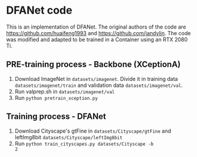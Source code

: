 # DFANet code

This is an implementation of DFANet. The original authors of the code are https://github.com/huaifeng1993 and https://github.com/jandylin. The code was modified and adapted to be trained in a Container using an RTX 2080 Ti.

## PRE-training process - Backbone (XCeptionA)

1. Download ImageNet in <code>datasets/imagenet</code>. Divide it in training data <code>datasets/imagenet/train</code> and validation data <code>datasets/imagenet/val</code>.
2. Run valprep.sh in <code>datasets/imagenet/val</code>
3. Run <code>python pretrain_xception.py</code>


## Training process - DFANet

1. Download Cityscape's gtFine in <code>datasets/Cityscape/gtFine</code> and leftImg8bit <code>datasets/Cityscape/leftImg8bit</code>
2. Run <code>python train_cityscapes.py datasets/Cityscape -b 2</code>




